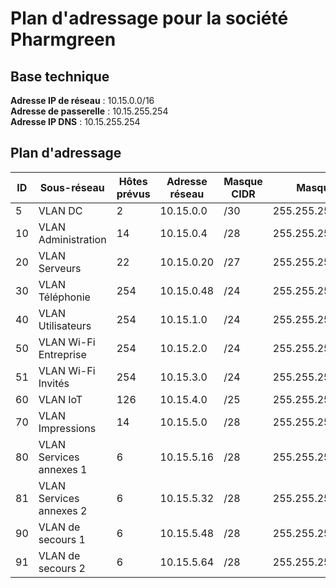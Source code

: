 # Plan d'adressage pour la société Pharmgreen

## Base technique

**Adresse IP de réseau** : 10.15.0.0/16  
**Adresse de passerelle** : 10.15.255.254  
**Adresse IP DNS** : 10.15.255.254  

## Plan d'adressage


| ID  | Sous-réseau               | Hôtes prévus | Adresse réseau | Masque CIDR | Masque            | Début plage IP  | Fin plage IP     | Adresse broadcast |
|-----|---------------------------|--------------|----------------|-------------|-------------------|-----------------|------------------|-------------------|
| 5   | VLAN DC                   | 2            | 10.15.0.0      | /30         | 255.255.255.252   | 10.15.0.1       | 10.15.0.2        | 10.15.0.3         |
| 10  | VLAN Administration       | 14           | 10.15.0.4      | /28         | 255.255.255.240   | 10.15.0.5       | 10.15.0.18       | 10.15.0.19        |
| 20  | VLAN Serveurs             | 22           | 10.15.0.20     | /27         | 255.255.255.224   | 10.15.0.21      | 10.15.0.46       | 10.15.0.47        |
| 30  | VLAN Téléphonie           | 254          | 10.15.0.48     | /24         | 255.255.255.0     | 10.15.0.49      | 10.15.0.254      | 10.15.0.255       |
| 40  | VLAN Utilisateurs         | 254          | 10.15.1.0      | /24         | 255.255.255.0     | 10.15.1.1       | 10.15.1.254      | 10.15.1.255       |
| 50  | VLAN Wi-Fi Entreprise     | 254          | 10.15.2.0      | /24         | 255.255.255.0     | 10.15.2.1       | 10.15.2.254      | 10.15.2.255       |
| 51  | VLAN Wi-Fi Invités        | 254          | 10.15.3.0      | /24         | 255.255.255.0     | 10.15.3.1       | 10.15.3.254      | 10.15.3.255       |
| 60  | VLAN IoT                  | 126          | 10.15.4.0      | /25         | 255.255.255.128   | 10.15.4.1       | 10.15.4.126      | 10.15.4.127       |
| 70  | VLAN Impressions          | 14           | 10.15.5.0      | /28         | 255.255.255.240   | 10.15.5.1       | 10.15.5.14       | 10.15.5.15        |
| 80  | VLAN Services annexes 1   | 6            | 10.15.5.16     | /28         | 255.255.255.240   | 10.15.5.17      | 10.15.5.22       | 10.15.5.31        |
| 81  | VLAN Services annexes 2   | 6            | 10.15.5.32     | /28         | 255.255.255.240   | 10.15.5.33      | 10.15.5.38       | 10.15.5.47        |
| 90  | VLAN de secours 1         | 6            | 10.15.5.48     | /28         | 255.255.255.240   | 10.15.5.49      | 10.15.5.54       | 10.15.5.63        |
| 91  | VLAN de secours 2         | 6            | 10.15.5.64     | /28         | 255.255.255.240   | 10.15.5.65      | 10.15.5.70       | 10.15.5.79        |
